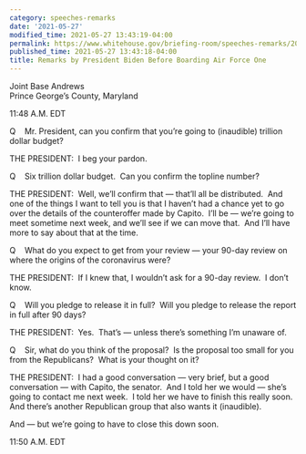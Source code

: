 ```yaml
---
category: speeches-remarks
date: '2021-05-27'
modified_time: 2021-05-27 13:43:19-04:00
permalink: https://www.whitehouse.gov/briefing-room/speeches-remarks/2021/05/27/remarks-by-president-biden-before-boarding-air-force-one-2/
published_time: 2021-05-27 13:43:18-04:00
title: Remarks by President Biden Before Boarding Air Force One
---
```

 
Joint Base Andrews  
Prince George’s County, Maryland

11:48 A.M. EDT

Q    Mr. President, can you confirm that you’re going to (inaudible)
trillion dollar budget?

THE PRESIDENT:  I beg your pardon.

Q    Six trillion dollar budget.  Can you confirm the topline number?

THE PRESIDENT:  Well, we’ll confirm that — that’ll all be distributed. 
And one of the things I want to tell you is that I haven’t had a chance
yet to go over the details of the counteroffer made by Capito.  I’ll be
— we’re going to meet sometime next week, and we’ll see if we can move
that.  And I’ll have more to say about that at the time.

Q    What do you expect to get from your review — your 90-day review on
where the origins of the coronavirus were?

THE PRESIDENT:  If I knew that, I wouldn’t ask for a 90-day review.  I
don’t know.

Q    Will you pledge to release it in full?  Will you pledge to release
the report in full after 90 days?

THE PRESIDENT:  Yes.  That’s — unless there’s something I’m unaware of.

Q    Sir, what do you think of the proposal?  Is the proposal too small
for you from the Republicans?  What is your thought on it?

THE PRESIDENT:  I had a good conversation — very brief, but a good
conversation — with Capito, the senator.  And I told her we would —
she’s going to contact me next week.  I told her we have to finish this
really soon.  And there’s another Republican group that also wants it
(inaudible).

And — but we’re going to have to close this down soon.

11:50 A.M. EDT

